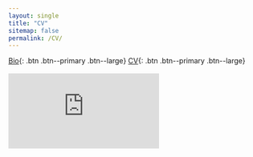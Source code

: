 ```yaml
---
layout: single
title: "CV"
sitemap: false
permalink: /CV/
---
```

[Bio](/about/){: .btn .btn--primary .btn--large} [CV](/CV/){: .btn .btn--primary .btn--large}
<br>
<br>
<embed src="https://regionary.github.io/assets/Curriculum Vitae.pdf.pdf" type="application/pdf" />
